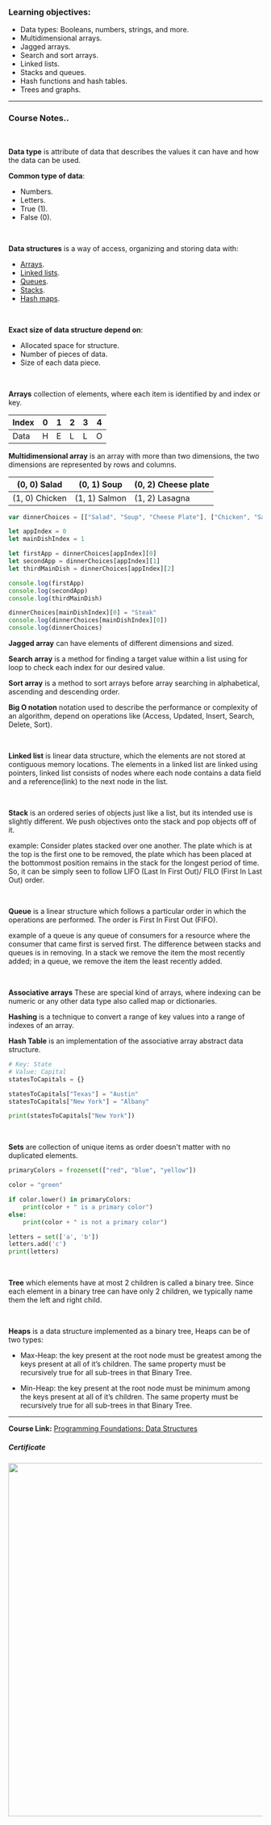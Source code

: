 ### Learning objectives:

- Data types: Booleans, numbers, strings, and more.
- Multidimensional arrays.
- Jagged arrays.
- Search and sort arrays.
- Linked lists.
- Stacks and queues.
- Hash functions and hash tables.
- Trees and graphs.

------

### Course Notes..

</br>

**Data type** is attribute of data that describes the values it can have and how the data can be used.

**Common type of data**:

- Numbers.
- Letters.
- True (1).
- False (0).

</br>

**Data structures** is a way of access, organizing and storing data with:

- <a href="#arrays">Arrays</a>.
- <a href="#linkedlists">Linked lists</a>.
- <a href="#queues">Queues</a>.
- <a href="#stacks">Stacks</a>.
- <a href="#hashmaps">Hash maps</a>.

</br>

**Exact size of data structure depend on**:

- Allocated space for structure.
- Number of pieces of data.
- Size of each data piece.

</br>

<a id="arrays">**Arrays**</a> collection of elements, where each item is identified by and index or key.

| Index | 0    | 1    | 2    | 3    | 4    |
| ----- | ---- | ---- | ---- | ---- | ---- |
| Data  | H    | E    | L    | L    | O    |

**Multidimensional array** is an array with more than two dimensions, the two dimensions are represented by rows and columns.

| (0, 0) Salad   | (0, 1) Soup   | (0, 2) Cheese plate |
| -------------- | ------------- | ------------------- |
| (1, 0) Chicken | (1, 1) Salmon | (1, 2) Lasagna      |

```javascript
var dinnerChoices = [["Salad", "Soup", "Cheese Plate"], ["Chicken", "Salmon", "Lasagna"]]

let appIndex = 0
let mainDishIndex = 1

let firstApp = dinnerChoices[appIndex][0]
let secondApp = dinnerChoices[appIndex][1]
let thirdMainDish = dinnerChoices[appIndex][2]

console.log(firstApp)
console.log(secondApp)
console.log(thirdMainDish)

dinnerChoices[mainDishIndex][0] = "Steak"
console.log(dinnerChoices[mainDishIndex][0])
console.log(dinnerChoices)
```

**Jagged array** can have elements of different dimensions and sized.

**Search array** is a method for finding a target value within a list using for loop to check each index for our desired value.

**Sort array** is a method to sort arrays before array searching  in alphabetical, ascending and descending order.

**Big O notation** notation used to describe the performance or complexity of an algorithm, depend on operations like (Access, Updated, Insert, Search, Delete, Sort).

</br>

**<a id="linkedlists">Linked list</a>** is linear data structure, which the elements are not stored at contiguous memory locations. The elements in a linked list are linked using pointers, linked list consists of nodes where each node contains a data field and a reference(link) to the next node in the list.

</br>

**<a id="stacks">Stack</a>** is an ordered series of objects just like a list, but its intended use is slightly different. We push objectives onto the stack and pop objects off of it.

example: Consider plates stacked over one another. The plate which is at the top is the first one to be removed, the plate which has been placed at the bottommost position remains in the stack for the longest period of time. So, it can be simply seen to follow LIFO (Last In First Out)/ FILO (First In Last Out) order.

</br>

**<a id="queues">Queue</a>** is a linear structure which follows a particular order in which the operations are performed. The order is First In First Out (FIFO). 

example of a queue is any queue of consumers for a resource where the consumer that came first is served first. The difference between stacks and queues is in removing. In a stack we remove the item the most recently added; in a queue, we remove the item the least recently added.

</br>

**<a id="hashmaps">Associative arrays</a>** These are special kind of arrays, where indexing can be numeric or any other data type also called map or dictionaries.

**Hashing** is a technique to convert a range of key values into a range of indexes of an array.

**Hash Table** is an implementation of the associative array abstract data structure.

```python
# Key: State
# Value: Capital
statesToCapitals = {}

statesToCapitals["Texas"] = "Austin"
statesToCapitals["New York"] = "Albany"

print(statesToCapitals["New York"])
```

</br>

**Sets** are collection of unique items as order doesn't matter with no duplicated elements.

```python
primaryColors = frozenset(["red", "blue", "yellow"])

color = "green"

if color.lower() in primaryColors:
    print(color + " is a primary color")
else:
    print(color + " is not a primary color")

letters = set(['a', 'b'])
letters.add('c')
print(letters)
```

</br>

**Tree** which elements have at most 2 children is called a binary tree. Since each element in a binary tree can have only 2 children, we typically name them the left and right child.

</br>

**Heaps** is a data structure implemented as a binary tree, Heaps can be of two types:

- Max-Heap: the key present at the root node must be greatest among the keys present at all of it’s children. The same property must be recursively true for all sub-trees in that Binary Tree.

- Min-Heap: the key present at the root node must be minimum among the keys present at all of it’s children. The same property must be recursively true for all sub-trees in that Binary Tree.


---

**Course Link:** [Programming Foundations: Data Structures](https://www.linkedin.com/learning/programming-foundations-data-structures-2)

<h5 id="certificate">Certificate</h5>
<p align="center">
  <img  src="https://i.ibb.co/0VfrTGr/Programming-Foundations-Data-Structures.jpg" width="700">
</p>

